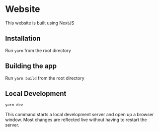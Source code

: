 # Website

This website is built using NextJS

## Installation

Run `yarn` from the root directory

## Building the app

Run `yarn build` from the root directory

## Local Development

```sh
yarn dev
```

This command starts a local development server and open up a browser window. Most changes are
reflected live without having to restart the server.
